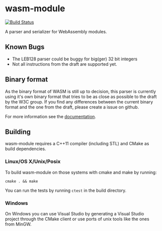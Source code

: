 # wasm-module
[![Build Status](https://travis-ci.org/Teemperor/wasm-module.svg?branch=master)](https://travis-ci.org/Teemperor/wasm-module)

A parser and serializer for WebAssembly modules.

## Known Bugs

* The LEB128 parser could be buggy for big(ger) 32 bit integers
* Not all instructions from the draft are supported yet.

## Binary format

As the binary format of WASM is still up to decision, this parser is currently using it's own 
binary format that tries to be as close as possible to the draft by the W3C group.
If you find any differences between the current binary format and the one from the draft, 
please create a issue on github.

For more information see the [documentation](docs/BinaryFormat.md).

## Building

wasm-module requires a C++11 compiler (including STL) and CMake as build dependencies.

### Linux/OS X/Unix/Posix

To build wasm-module on those systems with cmake and make by running:

```
cmake . && make
```

You can run the tests by running `ctest` in the build directory.

### Windows

On Windows you can use Visual Studio by generating a Visual Studio project through the CMake client or use 
ports of unix tools like the ones from MinGW.
